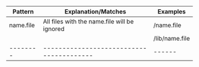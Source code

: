 Pattern    |              Explanation/Matches             | Examples
-------    |                 -----------                  | ------
name.file  | All files with the name.file will be ignored | /name.file
           |                                              | /lib/name.file
--------   | ----------------------------------------     |     ------
